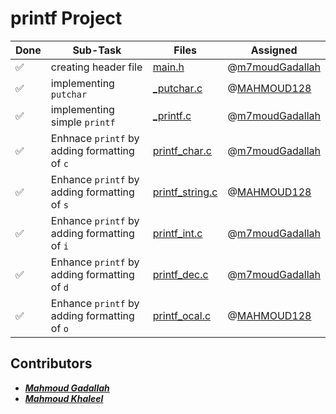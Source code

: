 # printf Project

|Done|Sub-Task|Files|Assigned|
|----|-------|-----|------|
|✅|creating header file|[main.h](./main.h)|@[m7moudGadallah](https://github.com/m7moudGadallah)|
|✅|implementing `putchar`|[_putchar.c](./_putchar.c)|@[MAHMOUD128](https://github.com/MAHMOUD128)|
|✅|implementing simple `printf`|[_printf.c](./_printf.c)|@[m7moudGadallah](https://github.com/m7moudGadallah)|
|✅|Enhnace `printf` by adding formatting of `c`|[printf_char.c](./printf_char.c)|@[m7moudGadallah](https://github.com/m7moudGadallah)|
|✅|Enhance `printf` by adding formatting of `s`|[printf_string.c](./printf_string.c)|@[MAHMOUD128](https://github.com/MAHMOUD128)|
|✅|Enhance `printf` by adding formatting of `i`|[printf_int.c](./printf_int.c)|@[m7moudGadallah](https://github.com/m7moudGadallah)|
|✅|Enhance `printf` by adding formatting of `d`|[printf_dec.c](./printf_dec.c)|@[m7moudGadallah](https://github.com/m7moudGadallah)|
|✅|Enhance `printf` by adding formatting of `o`|[printf_ocal.c](./printf_octal.c)|@[MAHMOUD128](https://github.com/MAHMOUD128)|


## Contributors

- ***[Mahmoud Gadallah](https://github.com/m7moudGadallah)***
- ***[Mahmoud Khaleel](https://github.com/MAHMOUD128)***
